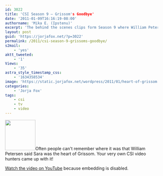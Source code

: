 ```yaml
---
id: 3022
title: 'CSI Season 9 — Grissom's Goodbye'
date: '2011-01-09T16:16:19-08:00'
authorname: 'Mika E. (Ipstenu)'
excerpt: 'The behind the scenes clips form Season 9 where William Petersen says Sara is the heart of Grissom.'
layout: post
guid: 'https://jorjafox.net/?p=3022'
permalink: /2011/csi-season-9-grissoms-goodbye/
s2mail:
    - 'yes'
aktt_tweeted:
    - '1'
Views:
    - '35'
astra_style_timestamp_css:
    - '1634358534'
image: 'https://static.jorjafox.net/wordpress/2011/01/heart-of-grissom.jpg'
categories:
    - 'Jorja Fox'
tags:
    - csi
    - tv
    - video
---
```


<img src="//static.jorjafox.net/wordpress/2011/01/heart-of-grissom-100x100.jpg" alt="" title="heart-of-grissom" width="100" height="100" class="alignleft size-thumbnail wp-image-3023" />Often people can't remember where it was that William Petersen said Sara was the heart of Grissom.  Your very own CSI video hunters came up with it!

<a href="http://www.youtube.com/watch?v=fThqozIwkWw">Watch the video on YouTube</a> because embedding is disabled.
